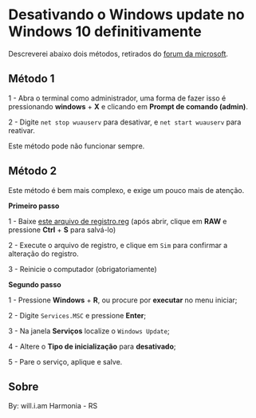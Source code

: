 # Desativando o Windows update no Windows 10 definitivamente

Descreverei abaixo dois métodos, retirados do [forum da microsoft](https://answers.microsoft.com/pt-br/windows/forum/all/quero-desativar-de-vez-atualizacoes-do-windows/28ddc447-c170-4d14-b110-dbcc62663de5?auth=1).

## Método 1

1 - Abra o terminal como administrador, uma forma de fazer isso é pressionando **windows** + **X** e clicando em **Prompt de comando (admin)**.

2 - Digite `net stop wuauserv` para desativar, e `net start wuauserv` para reativar.

Este método pode não funcionar sempre.

## Método 2

Este método é bem mais complexo, e exige um pouco mais de atenção.

**Primeiro passo**

  1 - Baixe [este arquivo de registro.reg](aux/WindowsUpdateDisable.reg) (após abrir, clique em **RAW** e pressione **Ctrl** + **S** para salvá-lo)
  
  2 - Execute o arquivo de registro, e clique em `Sim` para confirmar a alteração do registro.

  3 - Reinicie o computador (obrigatoriamente)
  
**Segundo passo**

  1 - Pressione **Windows** + **R**, ou procure por **executar** no menu iniciar;
  
  2 - Digite `Services.MSC` e pressione **Enter**;
  
  3 - Na janela **Serviços** localize o `Windows Update`;
  
  4 - Altere o **Tipo de inicialização** para **desativado**;
  
  5 - Pare o serviço, aplique e salve.
## Sobre

By: will.i.am
Harmonia - RS
